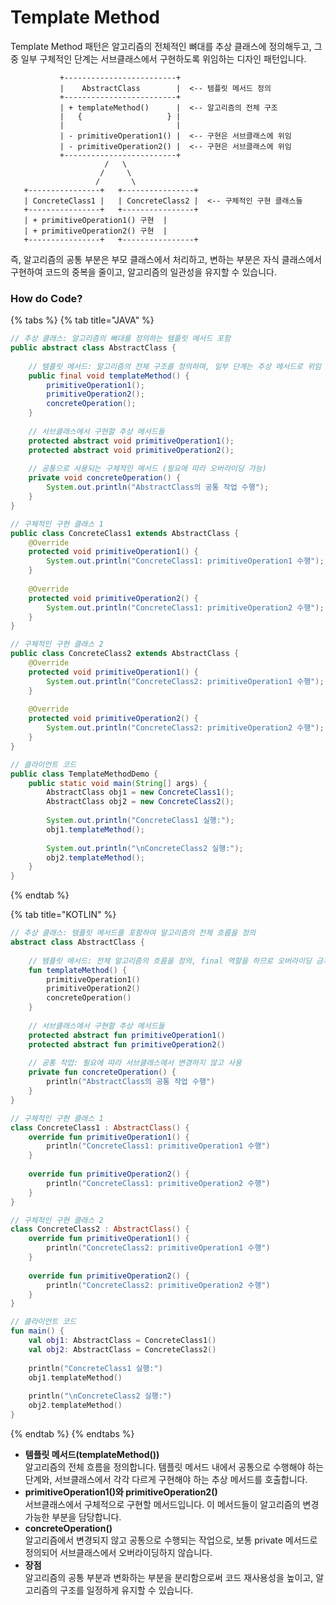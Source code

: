 # Template Method

Template Method 패턴은 알고리즘의 전체적인 뼈대를 추상 클래스에 정의해두고, 그 중 일부 구체적인 단계는 서브클래스에서 구현하도록 위임하는 디자인 패턴입니다.&#x20;

```
           +-------------------------+
           |    AbstractClass        |  <-- 템플릿 메서드 정의
           +-------------------------+
           | + templateMethod()      |  <-- 알고리즘의 전체 구조
           |   {                   } |
           |                         |
           | - primitiveOperation1() |  <-- 구현은 서브클래스에 위임
           | - primitiveOperation2() |  <-- 구현은 서브클래스에 위임
           +-------------------------+
                     /   \
                    /     \
                   /       \
   +----------------+   +----------------+
   | ConcreteClass1 |   | ConcreteClass2 |  <-- 구체적인 구현 클래스들
   +----------------+   +----------------+
   | + primitiveOperation1() 구현  | 
   | + primitiveOperation2() 구현  | 
   +----------------+   +----------------+

```

즉, 알고리즘의 공통 부분은 부모 클래스에서 처리하고, 변하는 부분은 자식 클래스에서 구현하여 코드의 중복을 줄이고, 알고리즘의 일관성을 유지할 수 있습니다.

### How do Code?

{% tabs %}
{% tab title="JAVA" %}
```java
// 추상 클래스: 알고리즘의 뼈대를 정의하는 템플릿 메서드 포함
public abstract class AbstractClass {
    
    // 템플릿 메서드: 알고리즘의 전체 구조를 정의하며, 일부 단계는 추상 메서드로 위임
    public final void templateMethod() {
        primitiveOperation1();
        primitiveOperation2();
        concreteOperation();
    }
    
    // 서브클래스에서 구현할 추상 메서드들
    protected abstract void primitiveOperation1();
    protected abstract void primitiveOperation2();
    
    // 공통으로 사용되는 구체적인 메서드 (필요에 따라 오버라이딩 가능)
    private void concreteOperation() {
        System.out.println("AbstractClass의 공통 작업 수행");
    }
}

// 구체적인 구현 클래스 1
public class ConcreteClass1 extends AbstractClass {
    @Override
    protected void primitiveOperation1() {
        System.out.println("ConcreteClass1: primitiveOperation1 수행");
    }
    
    @Override
    protected void primitiveOperation2() {
        System.out.println("ConcreteClass1: primitiveOperation2 수행");
    }
}

// 구체적인 구현 클래스 2
public class ConcreteClass2 extends AbstractClass {
    @Override
    protected void primitiveOperation1() {
        System.out.println("ConcreteClass2: primitiveOperation1 수행");
    }
    
    @Override
    protected void primitiveOperation2() {
        System.out.println("ConcreteClass2: primitiveOperation2 수행");
    }
}

// 클라이언트 코드
public class TemplateMethodDemo {
    public static void main(String[] args) {
        AbstractClass obj1 = new ConcreteClass1();
        AbstractClass obj2 = new ConcreteClass2();
        
        System.out.println("ConcreteClass1 실행:");
        obj1.templateMethod();
        
        System.out.println("\nConcreteClass2 실행:");
        obj2.templateMethod();
    }
}

```
{% endtab %}

{% tab title="KOTLIN" %}
```kotlin
// 추상 클래스: 템플릿 메서드를 포함하여 알고리즘의 전체 흐름을 정의
abstract class AbstractClass {
    
    // 템플릿 메서드: 전체 알고리즘의 흐름을 정의, final 역할을 하므로 오버라이딩 금지
    fun templateMethod() {
        primitiveOperation1()
        primitiveOperation2()
        concreteOperation()
    }
    
    // 서브클래스에서 구현할 추상 메서드들
    protected abstract fun primitiveOperation1()
    protected abstract fun primitiveOperation2()
    
    // 공통 작업: 필요에 따라 서브클래스에서 변경하지 않고 사용
    private fun concreteOperation() {
        println("AbstractClass의 공통 작업 수행")
    }
}

// 구체적인 구현 클래스 1
class ConcreteClass1 : AbstractClass() {
    override fun primitiveOperation1() {
        println("ConcreteClass1: primitiveOperation1 수행")
    }
    
    override fun primitiveOperation2() {
        println("ConcreteClass1: primitiveOperation2 수행")
    }
}

// 구체적인 구현 클래스 2
class ConcreteClass2 : AbstractClass() {
    override fun primitiveOperation1() {
        println("ConcreteClass2: primitiveOperation1 수행")
    }
    
    override fun primitiveOperation2() {
        println("ConcreteClass2: primitiveOperation2 수행")
    }
}

// 클라이언트 코드
fun main() {
    val obj1: AbstractClass = ConcreteClass1()
    val obj2: AbstractClass = ConcreteClass2()
    
    println("ConcreteClass1 실행:")
    obj1.templateMethod()
    
    println("\nConcreteClass2 실행:")
    obj2.templateMethod()
}

```
{% endtab %}
{% endtabs %}

* **템플릿 메서드(templateMethod())**\
  알고리즘의 전체 흐름을 정의합니다. 템플릿 메서드 내에서 공통으로 수행해야 하는 단계와, 서브클래스에서 각각 다르게 구현해야 하는 추상 메서드를 호출합니다.
* **primitiveOperation1()와 primitiveOperation2()**\
  서브클래스에서 구체적으로 구현할 메서드입니다. 이 메서드들이 알고리즘의 변경 가능한 부분을 담당합니다.
* **concreteOperation()**\
  알고리즘에서 변경되지 않고 공통으로 수행되는 작업으로, 보통 private 메서드로 정의되어 서브클래스에서 오버라이딩하지 않습니다.
* **장점**\
  알고리즘의 공통 부분과 변화하는 부분을 분리함으로써 코드 재사용성을 높이고, 알고리즘의 구조를 일정하게 유지할 수 있습니다.
